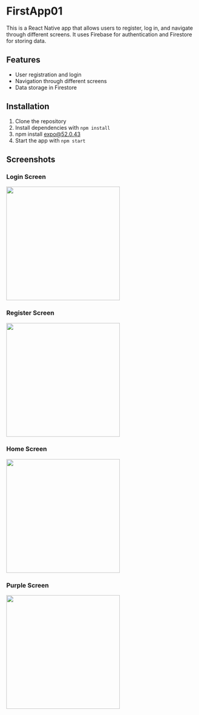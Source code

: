 # FirstApp01

This is a React Native app that allows users to register, log in, and navigate through different screens. It uses Firebase for authentication and Firestore for storing data.

## Features

- User registration and login
- Navigation through different screens
- Data storage in Firestore

## Installation

1. Clone the repository
2. Install dependencies with `npm install`
3. npm install expo@52.0.43
4. Start the app with `npm start`

## Screenshots

### Login Screen

<img src="screenshots/login.png" width="300">

### Register Screen

<img src="screenshots/register.png" width="300">

### Home Screen

<img src="screenshots/home.png" width="300">

### Purple Screen

<img src="screenshots/purple.png" width="300">
